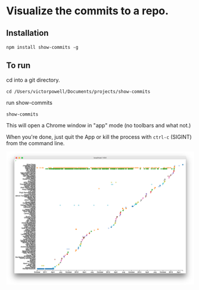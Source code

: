 
# Visualize the commits to a repo.

## Installation

    npm install show-commits -g

## To run

cd into a git directory.

    cd /Users/victorpowell/Documents/projects/show-commits

run show-commits

    show-commits

This will open a Chrome window in "app" mode (no toolbars and what not.)

When you're done, just quit the App or kill the process with `ctrl-c` (SIGINT) from the command line.

![Example Screenshot](screenshot.png)